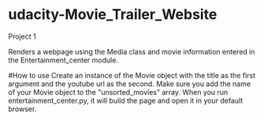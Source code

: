 # udacity-Movie_Trailer_Website
Project 1

Renders a webpage using the Media class and movie information entered in the Entertainment_center module.

#How to use
Create an instance of the Movie object with the title as the first argument and the youtube url as the second.  Make sure you add the name of your Movie object to the "unsorted_movies" array.  When you run entertainment_center.py, it will build the page and open it in your default browser.
